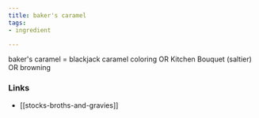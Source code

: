```yaml
---
title: baker's caramel
tags:
- ingredient

---
```

baker's caramel = blackjack caramel coloring OR Kitchen Bouquet (saltier) OR browning

### Links

* [[stocks-broths-and-gravies]]
